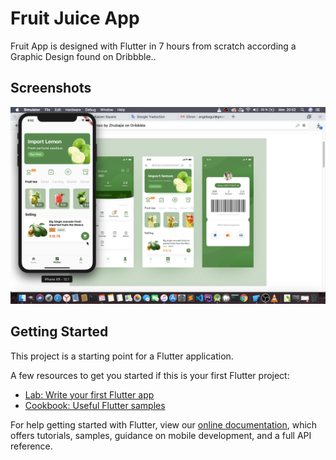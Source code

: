 # Fruit Juice App

Fruit App is designed with Flutter in 7 hours from scratch according a Graphic Design found on Dribbble..

## Screenshots

![alt text](https://github.com/angebagui/fruitapp/blob/master/screenshots/2019-07-24_20-52-57.png)

## Getting Started

This project is a starting point for a Flutter application.

A few resources to get you started if this is your first Flutter project:

- [Lab: Write your first Flutter app](https://flutter.dev/docs/get-started/codelab)
- [Cookbook: Useful Flutter samples](https://flutter.dev/docs/cookbook)

For help getting started with Flutter, view our
[online documentation](https://flutter.dev/docs), which offers tutorials,
samples, guidance on mobile development, and a full API reference.
